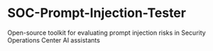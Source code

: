 # SOC-Prompt-Injection-Tester
Open-source toolkit for evaluating prompt injection risks in Security Operations Center AI assistants
